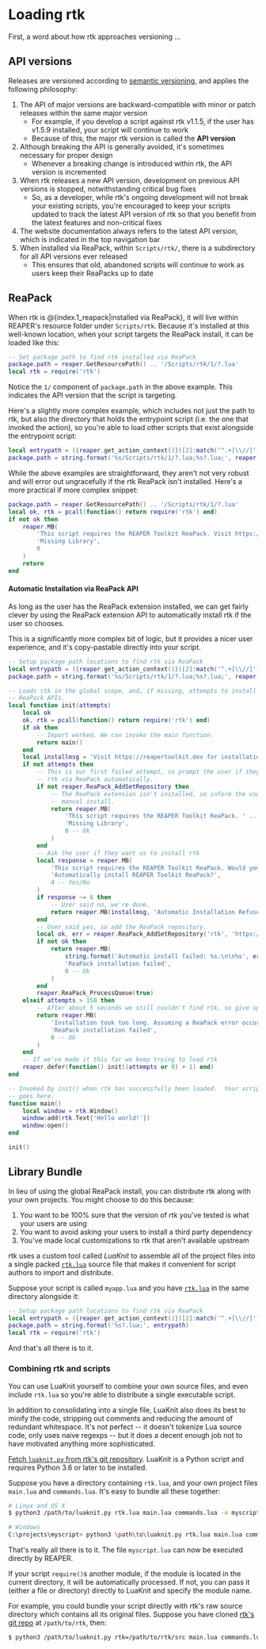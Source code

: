 # Loading rtk

First, a word about how rtk approaches versioning ...
## API versions


Releases are versioned according to [semantic
versioning](https://en.wikipedia.org/wiki/Software_versioning), and applies the following
philosophy:

 1. The API of major versions are backward-compatible with minor or patch releases within the same major version
    * For example, if you develop a script against rtk v1.1.5, if the user has v1.5.9 installed, your script will continue to work
    * Because of this, the major rtk version is called the **API version**
 1. Although breaking the API is generally avoided, it's sometimes necessary for proper design
    * Whenever a breaking change is introduced within rtk, the API version is incremented
 1. When rtk releases a new API version, development on previous API versions is stopped, notwithstanding critical bug fixes
    * So, as a developer, while rtk's ongoing development will not break your existing scripts, you're encouraged to keep your scripts updated to track the latest API version of rtk so that you benefit from the latest features and non-critical fixes
 1. The website documentation always refers to the latest API version, which is indicated in the top navigation bar
 1. When installed via ReaPack, within `Scripts/rtk/`, there is a subdirectory for all API versions ever released
    * This ensures that old, abandoned scripts will continue to work as users keep their ReaPacks up to date

## ReaPack

When rtk is @{index.1_reapack|installed via ReaPack}, it will live within REAPER's
resource folder under `Scripts/rtk`.  Because it's installed at this well-known location, when your script targets the ReaPack install, it can be loaded like this:

```lua
-- Set package path to find rtk installed via ReaPack
package.path = reaper.GetResourcePath() .. '/Scripts/rtk/1/?.lua'
local rtk = require('rtk')
```

Notice the `1/` component of `package.path` in the above example. This indicates the API
version that the script is targeting.


Here's a slightly more complex example, which includes not just the path to rtk, but also
the directory that holds the entrypoint script (i.e. the one that invoked the action), so
you're able to load other scripts that exist alongside the entrypoint script:


```lua
local entrypath = ({reaper.get_action_context()})[2]:match('^.+[\\//]')
package.path = string.format('%s/Scripts/rtk/1/?.lua;%s?.lua;', reaper.GetResourcePath(), entrypath)
```

While the above examples are straightforward, they aren't not very robust and will error
out ungracefully if the rtk ReaPack isn't installed.  Here's a more practical if more
complex snippet:

```lua
package.path = reaper.GetResourcePath() .. '/Scripts/rtk/1/?.lua'
local ok, rtk = pcall(function() return require('rtk') end)
if not ok then
    reaper.MB(
        'This script requires the REAPER Toolkit ReaPack. Visit https://reapertoolkit.dev for instructions.',
        'Missing Library',
        0
    )
    return
end
```

#### Automatic Installation via ReaPack API

As long as the user has the ReaPack extension installed, we can get fairly clever by using
the ReaPack extension API to automatically install rtk if the user so chooses.

This is a significantly more complex bit of logic, but it provides a nicer user experience,
and it's copy-pastable directly into your script.

```lua
-- Setup package path locations to find rtk via ReaPack
local entrypath = ({reaper.get_action_context()})[2]:match('^.+[\\//]')
package.path = string.format('%s/Scripts/rtk/1/?.lua;%s?.lua;', reaper.GetResourcePath(), entrypath)

-- Loads rtk in the global scope, and, if missing, attempts to install using
-- ReaPack APIs.
local function init(attempts)
    local ok
    ok, rtk = pcall(function() return require('rtk') end)
    if ok then
        -- Import worked. We can invoke the main function.
        return main()
    end
    local installmsg = 'Visit https://reapertoolkit.dev for installation instructions.'
    if not attempts then
        -- This is our first failed attempt, so prompt the user if they want us to install
        -- rtk via ReaPack automatically.
        if not reaper.ReaPack_AddSetRepository then
            -- The ReaPack extension isn't installed, so inform the user they need to do a
            -- manual install.
            return reaper.MB(
                'This script requires the REAPER Toolkit ReaPack. ' .. installmsg,
                'Missing Library',
                0 -- Ok
            )
        end
        -- Ask the user if they want us to install rtk
        local response = reaper.MB(
            'This script requires the REAPER Toolkit ReaPack. Would you like to automatically install it?',
            'Automatically install REAPER Toolkit ReaPack?',
            4 -- Yes/No
        )
        if response ~= 6 then
            -- User said no, we're done.
            return reaper.MB(installmsg, 'Automatic Installation Refused', 0)
        end
        -- User said yes, so add the ReaPack repository.
        local ok, err = reaper.ReaPack_AddSetRepository('rtk', 'https://reapertoolkit.dev/index.xml', true, 1)
        if not ok then
            return reaper.MB(
                string.format('Automatic install failed: %s.\n\n%s', err, installmsg),
                'ReaPack installation failed',
                0 -- Ok
            )
        end
        reaper.ReaPack_ProcessQueue(true)
    elseif attempts > 150 then
        -- After about 5 seconds we still couldn't find rtk, so give up.
        return reaper.MB(
            'Installation took too long. Assuming a ReaPack error occurred and giving up. ' .. installmsg,
            'ReaPack installation failed',
            0 -- Ok
        )
    end
    -- If we've made it this far we keep trying to load rtk
    reaper.defer(function() init((attempts or 0) + 1) end)
end

-- Invoked by init() when rtk has successfully been loaded.  Your script's main content
-- goes here.
function main()
    local window = rtk.Window()
    window:add(rtk.Text{'Hello world!'})
    window:open()
end

init()
```


## Library Bundle

In lieu of using the global ReaPack install, you can distribute rtk along with your own
projects.  You might choose to do this because:

  1. You want to be 100% sure that the version of rtk you've tested is what your users are using
  2. You want to avoid asking your users to install a third party dependency
  3. You've made local customizations to rtk that aren't available upstream

rtk uses a custom tool called *LuaKnit* to assemble all of the project files into a single
packed [`rtk.lua`](https://reapertoolkit.dev/rtk.lua) source file that makes it convenient
for script authors to import and distribute.

Suppose your script is called `myapp.lua` and you have
[`rtk.lua`](https://reapertoolkit.dev/rtk.lua) in the same directory alongside it:

```lua
-- Setup package path locations to find rtk via ReaPack
local entrypath = ({reaper.get_action_context()})[2]:match('^.+[\\//]')
package.path = string.format('%s?.lua;', entrypath)
local rtk = require('rtk')
```

And that's all there is to it.

### Combining rtk and scripts

You can use LuaKnit yourself to combine your own source files, and even include
`rtk.lua` so you're able to distribute a single executable script.

In addition to consolidating into a single file, LuaKnit also does its best to minify
the code, stripping out comments and reducing the amount of redundant whitespace.  It's
not perfect -- it doesn't tokenize Lua source code, only uses naive regexps -- but it
does a decent enough job not to have motivated anything more sophisticated.

[Fetch `luaknit.py` from rtk's git
repository](https://raw.githubusercontent.com/jtackaberry/rtk/master/tools/luaknit.py).
LuaKnit is a Python script and requires Python 3.6 or later to be installed.

Suppose you have a directory containing `rtk.lua`, and your own project files `main.lua`
and `commands.lua`.  It's easy to bundle all these together:

```bash
# Linux and OS X
$ python3 /path/to/luaknit.py rtk.lua main.lua commands.lua -o myscript.lua

# Windows
C:\projects\myscript> python3 \path\to\luaknit.py rtk.lua main.lua commands.lua -o myscript.lua
```

That's really all there is to it.  The file `myscript.lua` can now be executed directly by
REAPER.

If your script `require()`s another module, if the module is located in the current
directory, it will be automatically processed.  If not, you can pass it (either a
file or directory) directly to LuaKnit and specify the module name.

For example, you could bundle your script directly with rtk's raw source directory which
contains all its original files.  Suppose you have cloned [rtk's git repo](https://github.com/jtackaberry/rtk)
at `/path/to/rtk`, then:

```bash
$ python3 /path/to/luaknit.py rtk=/path/to/rtk/src main.lua commands.lua -o myscript.lua
```